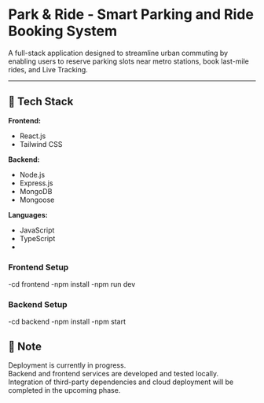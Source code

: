 # Park & Ride - Smart Parking and Ride Booking System

A full-stack application designed to streamline urban commuting by enabling users to reserve parking slots near metro stations, book last-mile rides, and Live Tracking.


---

## 🧩 Tech Stack

**Frontend:**

- React.js
- Tailwind CSS

**Backend:**

- Node.js
- Express.js
- MongoDB
- Mongoose

**Languages:**

- JavaScript
- TypeScript
- 
### Frontend Setup

-cd frontend
-npm install
-npm run dev

### Backend Setup

-cd backend
-npm install
-npm start


## 📌 Note
Deployment is currently in progress.  
Backend and frontend services are developed and tested locally.  
Integration of third-party dependencies and cloud deployment will be completed in the upcoming phase.

